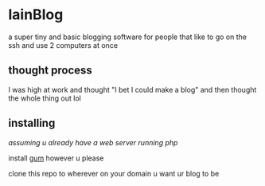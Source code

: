 # lainBlog
a super tiny and basic blogging software for people that like to go on the ssh and use 2 computers at once

## thought process
I was high at work and thought "I bet I could make a blog" and then thought the whole thing out lol

## installing
*assuming u already have a web server running php*

install [gum](https://github.com/charmbracelet/gum) however u please

clone this repo to wherever on your domain u want ur blog to be
